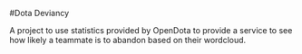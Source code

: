 #Dota Deviancy  

A project to use statistics provided by OpenDota to provide a service to see how likely a teammate is to abandon based on their wordcloud.

